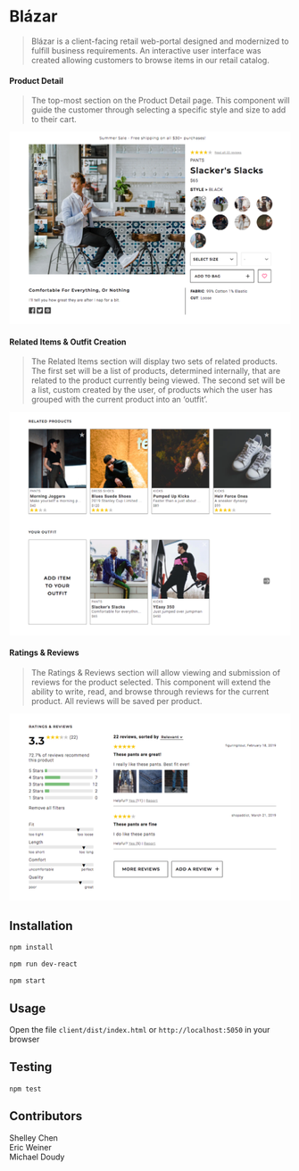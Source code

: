 # Blázar

> Blázar is a client-facing retail web-portal designed and modernized to fulfill business requirements. An interactive user interface was created allowing customers to browse items in our retail catalog.

#### Product Detail
> The top-most section on the Product Detail page. This component will guide the customer through selecting a specific style and size to add to their cart.

![](overview.png)

#### Related Items & Outfit Creation
> The Related Items section will display two sets of related products. The first set will be a list of products, determined internally, that are related to the product currently being viewed. The second set will be a list, custom created by the user, of products which the user has grouped with the current product into an ‘outfit’.

![](related-products.png)

#### Ratings & Reviews
> The Ratings & Reviews section will allow viewing and submission of reviews for the product selected. This component will extend the ability to write, read, and browse through reviews for the current product. All reviews will be saved per product.

![](reviews.png)

## Installation

```
npm install
```
```
npm run dev-react
```
```
npm start
```

## Usage

Open the file `client/dist/index.html` or `http://localhost:5050` in your browser

## Testing

```
npm test
```

## Contributors

Shelley Chen\
Eric Weiner\
Michael Doudy
